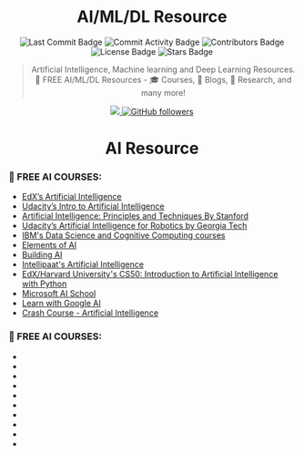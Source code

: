 <div align="center">
<H1>
AI/ML/DL Resource
</H1>
</div>
<div align="center">
<img src="https://img.shields.io/github/last-commit/srajan-kiyotaka/AI-ML-DL-Resource" alt="Last Commit Badge"/>
<img src="https://img.shields.io/github/commit-activity/w/srajan-kiyotaka/AI-ML-DL-Resource" alt="Commit Activity Badge"/>
<img src="https://img.shields.io/github/contributors/srajan-kiyotaka/AI-ML-DL-Resource" alt="Contributors Badge"/>
<img src="https://img.shields.io/github/license/srajan-kiyotaka/AI-ML-DL-Resource" alt="License Badge"/>
<img src="https://img.shields.io/github/stars/srajan-kiyotaka/AI-ML-DL-Resource?style=social" alt="Stars Badge"/>

> Artificial Intelligence, Machine learning and Deep Learning Resources. 🚀 FREE AI/ML/DL Resources - 🎓 Courses, 📝 Blogs, 🔬 Research, and many more!

<a href="https://www.linkedin.com/in/srajan-chourasia/">
<img src="https://camo.githubusercontent.com/406fa0f807a6e4126cf965cf201f6197861d49e3/68747470733a2f2f696d672e736869656c64732e696f2f747769747465722f75726c3f6c6162656c3d4c696e6b6564496e266c6f676f3d6c696e6b6564496e267374796c653d736f6369616c2675726c3d68747470732533412532462532467777772e6c696e6b6564696e2e636f6d253246696e253246716173696d2d68617373616e253246"/>
</a>
<a href="https://github.com/srajan-kiyotaka">
<img alt="GitHub followers" src="https://img.shields.io/github/followers/srajan-kiyotaka?label=Follow&style=social"/></a>
</div>
<div align="center">
<H1>
AI Resource
</H1>
</div>

### 🤖 FREE AI COURSES:

- [EdX’s Artificial Intelligence](https://www.edx.org/course/artificial-intelligence-ai)
- [Udacity’s Intro to Artificial Intelligence](https://www.udacity.com/course/intro-to-artificial-intelligence--cs271)
- [Artificial Intelligence: Principles and Techniques By Stanford](http://web.stanford.edu/class/cs221/)
- [Udacity’s Artificial Intelligence for Robotics by Georgia Tech](https://www.udacity.com/course/artificial-intelligence-for-robotics--cs373)
- [IBM's Data Science and Cognitive Computing courses](https://cognitiveclass.ai/)
- [Elements of AI](https://www.elementsofai.com/)
- [Building AI](https://buildingai.elementsofai.com/)
- [Intellipaat's Artificial Intelligence](https://intellipaat.com/academy/course/artificial-intelligence-free-course/)
- [EdX/Harvard University's CS50: Introduction to Artificial Intelligence with Python](https://www.edx.org/course/cs50s-introduction-to-artificial-intelligence-with-python)
- [Microsoft AI School](https://aischool.microsoft.com/en-us/home)
- [Learn with Google AI](https://ai.google/education/)
- [Crash Course - Artificial Intelligence](https://www.youtube.com/watch?v=GvYYFloV0aA&list=PL8dPuuaLjXtO65LeD2p4_Sb5XQ51par_b)

### 🤖 FREE AI COURSES:

- []()
- []()
- []()
- []()
- []()
- []()
- []()
- []()
- []()
- []()




















































































